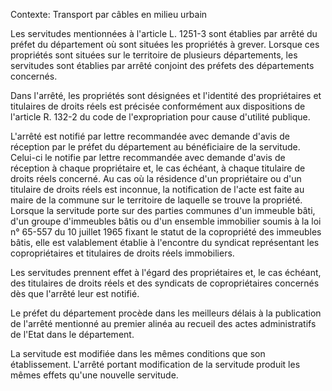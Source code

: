 Contexte: Transport par câbles en milieu urbain

Les servitudes mentionnées à l'article L. 1251-3 sont établies par arrêté du préfet du département où sont situées les propriétés à grever. Lorsque ces propriétés sont situées sur le territoire de plusieurs départements, les servitudes sont établies par arrêté conjoint des préfets des départements concernés.

Dans l'arrêté, les propriétés sont désignées et l'identité des propriétaires et titulaires de droits réels est précisée conformément aux dispositions de l'article R. 132-2 du code de l'expropriation pour cause d'utilité publique.

L'arrêté est notifié par lettre recommandée avec demande d'avis de réception par le préfet du département au bénéficiaire de la servitude. Celui-ci le notifie par lettre recommandée avec demande d'avis de réception à chaque propriétaire et, le cas échéant, à chaque titulaire de droits réels concerné. Au cas où la résidence d'un propriétaire ou d'un titulaire de droits réels est inconnue, la notification de l'acte est faite au maire de la commune sur le territoire de laquelle se trouve la propriété. Lorsque la servitude porte sur des parties communes d'un immeuble bâti, d'un groupe d'immeubles bâtis ou d'un ensemble immobilier soumis à la loi n° 65-557 du 10 juillet 1965 fixant le statut de la copropriété des immeubles bâtis, elle est valablement établie à l'encontre du syndicat représentant les copropriétaires et titulaires de droits réels immobiliers.

Les servitudes prennent effet à l'égard des propriétaires et, le cas échéant, des titulaires de droits réels et des syndicats de copropriétaires concernés dès que l'arrêté leur est notifié.

Le préfet du département procède dans les meilleurs délais à la publication de l'arrêté mentionné au premier alinéa au recueil des actes administratifs de l'Etat dans le département.

La servitude est modifiée dans les mêmes conditions que son établissement. L'arrêté portant modification de la servitude produit les mêmes effets qu'une nouvelle servitude.